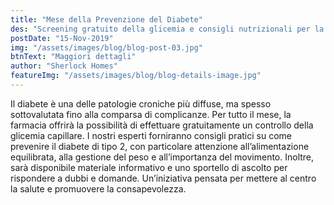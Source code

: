 ```yaml
---
title: "Mese della Prevenzione del Diabete"
des: "Screening gratuito della glicemia e consigli nutrizionali per la prevenzione del diabete."
postDate: "15-Nov-2019"
img: "/assets/images/blog/blog-post-03.jpg"
btnText: "Maggiori dettagli"
author: "Sherlock Homes"
featureImg: "/assets/images/blog/blog-details-image.jpg"
---
```


Il diabete è una delle patologie croniche più diffuse, ma spesso sottovalutata fino alla comparsa di complicanze. Per tutto il mese, la farmacia offrirà la possibilità di effettuare gratuitamente un controllo della glicemia capillare. I nostri esperti forniranno consigli pratici su come prevenire il diabete di tipo 2, con particolare attenzione all’alimentazione equilibrata, alla gestione del peso e all’importanza del movimento. Inoltre, sarà disponibile materiale informativo e uno sportello di ascolto per rispondere a dubbi e domande. Un’iniziativa pensata per mettere al centro la salute e promuovere la consapevolezza.
